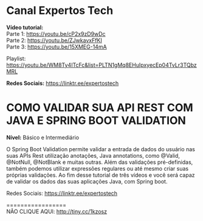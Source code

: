 # Canal Expertos Tech

**Vídeo tutorial:** </br>
Parte 1: https://youtu.be/cP2x9zD9wDc<br>
Parte 2: https://youtu.be/ZJwkavxFfKI<br>
Parte 3: https://youtu.be/15XMEG-14mA

Playlist: https://youtu.be/WM8Ty4ITcFc&list=PLTN1gMq8EHuIpxyecEp04TvLr3TQbzMRL

**Redes Sociais:** https://linktr.ee/expertostech  

# COMO VALIDAR SUA API REST COM JAVA E SPRING BOOT VALIDATION

**Nível:** Básico e Intermediário

O Spring Boot Validation permite validar a entrada de dados do usuário nas suas APIs Rest utilização anotações, Java annotations, como @Valid, @NotNull, @NotBlank e muitas outras. Além das validações pré-definidas, também podemos utilizar expressões regulares ou até mesmo criar suas próprias validações. Ao fim desse tutorial de três vídeos e você será capaz de validar os dados das suas aplicações Java, com Spring boot.

Redes Sociais: https://linktr.ee/expertostech

=================  
NÃO CLIQUE AQUI: http://tiny.cc/1kzosz 